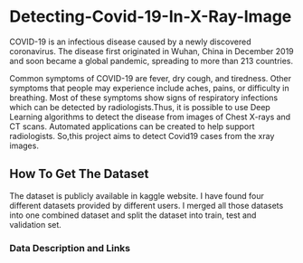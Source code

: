 # Detecting-Covid-19-In-X-Ray-Image
 COVID-19 is an infectious disease caused by a newly discovered coronavirus. The disease first originated in Wuhan, China in December 2019 and soon became a global pandemic, spreading to more than 213 countries.
 
 Common symptoms of COVID-19 are fever, dry cough, and tiredness. Other symptoms that people may experience include aches, pains, or difficulty in breathing. Most of these symptoms show signs of respiratory infections which can be detected by radiologists.Thus, it is possible to use Deep Learning algorithms to detect the disease from images of Chest X-rays and CT scans. Automated applications can be created to help support radiologists.
 So,this project aims to detect Covid19 cases from the xray images. 
 
## How To Get The Dataset
The dataset is publicly available in kaggle website. I have found four different datasets provided by different users. I merged all those datasets into one combined dataset and split the dataset into train, test and validation set.
### Data Description and Links

